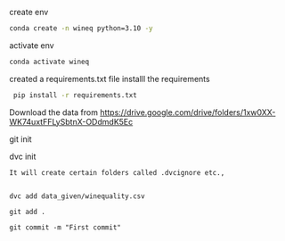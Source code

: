 create env

```bash
conda create -n wineq python=3.10 -y
```

activate env
```bash
conda activate wineq
```

created a requirements.txt file
installl the requirements
```bash
 pip install -r requirements.txt
 ```

 Download the data from 
 https://drive.google.com/drive/folders/1xw0XX-WK74uxtFFLySbtnX-ODdmdK5Ec

 git init

 dvc init
 ``` 
 It will create certain folders called .dvcignore etc.,
 

 dvc add data_given/winequality.csv

 git add .

git commit -m "First commit"
